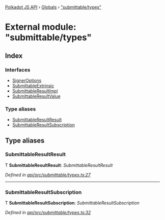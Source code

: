 [Polkadot JS API](../README.md) › [Globals](../globals.md) › ["submittable/types"](_submittable_types_.md)

# External module: "submittable/types"

## Index

### Interfaces

* [SignerOptions](../interfaces/_submittable_types_.signeroptions.md)
* [SubmittableExtrinsic](../interfaces/_submittable_types_.submittableextrinsic.md)
* [SubmittableResultImpl](../interfaces/_submittable_types_.submittableresultimpl.md)
* [SubmittableResultValue](../interfaces/_submittable_types_.submittableresultvalue.md)

### Type aliases

* [SubmittableResultResult](_submittable_types_.md#submittableresultresult)
* [SubmittableResultSubscription](_submittable_types_.md#submittableresultsubscription)

## Type aliases

###  SubmittableResultResult

Ƭ **SubmittableResultResult**: *SubmittableResultResult<ApiType>*

*Defined in [api/src/submittable/types.ts:27](https://github.com/polkadot-js/api/blob/bd2e690261/packages/api/src/submittable/types.ts#L27)*

___

###  SubmittableResultSubscription

Ƭ **SubmittableResultSubscription**: *SubmittableResultSubscription<ApiType>*

*Defined in [api/src/submittable/types.ts:32](https://github.com/polkadot-js/api/blob/bd2e690261/packages/api/src/submittable/types.ts#L32)*

